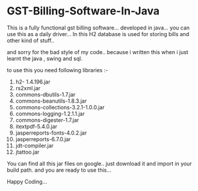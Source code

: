 # GST-Billing-Software-In-Java


This is a fully functional gst billing software... developed in java... you can use this as a daily driver...
In this H2 database is used for storing bills and other kind of stuff..

and sorry for the bad style of my code.. because i written this when i just learnt the java , swing and sql.  

to use this you need following libraries :-
1. h2- 1.4.196.jar
2. rs2xml.jar
3. commons-dbutils-1.7.jar
4. commons-beanutils-1.8.3.jar
5. commons-collections-3.2.1-1.0.0.jar
6. commons-logging-1.2.1.1.jar
7. commons-digester-1.7.jar
8. itextpdf-5.4.0.jar
9. jasperreports-fonts-4.0.2.jar
10. jasperreports-6.7.0.jar
11. jdt-compiler.jar
12. jtattoo.jar

You can find all this jar files on google.. just download it and import in your build path.
and you are ready to use this...

Happy Coding...
